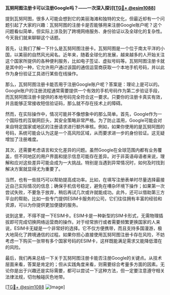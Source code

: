 **瓦努阿图注册卡可以注册Google吗？——一次深入探讨[[TG💪+ @esim1088](https://t.me/s/esim1088)]**

提到瓦努阿图，很多人可能会想到它的美丽海滩和独特的文化，但最近却有一个问题引起了大家的兴趣：瓦努阿图的注册卡是否能够用来注册Google账户呢？这个问题看似简单，但实际上涉及到了跨境网络服务、身份验证以及全球化的复杂性。今天我们就来聊聊这个话题。

首先，让我们了解一下什么是瓦努阿图注册卡。瓦努阿图是一个位于南太平洋的小国，以美丽的自然风光闻名。近年来，随着全球化的发展，越来越多的人开始关注这个国家所提供的各种便利服务，比如电子签证、虚拟号码等。瓦努阿图注册卡就是其中的一种，它允许用户通过该国的通信运营商获取一个本地手机号码，并以此作为身份验证工具进行某些在线操作。

那么，瓦努阿图注册卡能否用于注册Google账户呢？答案是：理论上是可以的。Google账户的注册流程通常需要提供一个有效的手机号码作为第二步验证手段，而瓦努阿图注册卡提供的本地号码完全符合这一要求。只要你的注册卡真实有效，并且能够正常接收短信验证码，那么就不存在技术上的障碍。

然而，在实际操作中，情况可能并不像想象中的那么简单。首先，Google作为一个国际性的互联网巨头，其安全策略非常严格。为了防止滥用，Google可能会对来自特定国家或地区的注册请求进行额外审核。例如，如果你使用的是瓦努阿图的号码，系统可能会认为这是一个高风险区域，从而要求进一步的身份验证。这无疑增加了注册难度。

其次，还需要考虑语言和文化差异的问题。虽然Google在全球范围内都有业务覆盖，但不同地区的用户界面和提示信息可能存在差异。对于非英语母语者来说，理解和应对这些差异可能会成为一大挑战。特别是当遇到异常情况时，如何及时找到解决方案就显得尤为重要了。

当然，也有一些技巧可以帮助提高成功率。比如，在填写注册表单时尽量选择最接近自己实际情况的信息；确保手机信号稳定，避免在嘈杂环境下操作；如果第一次尝试失败，不要急于放弃，稍后再试几次或许就能成功。此外，还可以借助第三方平台的帮助，比如一些专门提供ESIM卡服务的公司，它们往往拥有丰富的经验和资源，可以为你提供更加便捷的服务。

说到这里，不得不提一下ESIM卡。ESIM卡是一种新型的SIM卡形式，无需物理插拔即可完成切换网络运营商的操作。对于经常旅行或者需要频繁更换国家的人来说，ESIM卡无疑是一个非常好的选择。它不仅方便携带，而且支持多国漫游，极大地简化了跨境通信的过程。如果你担心直接使用瓦努阿图注册卡存在风险，不妨考虑一下购买一张带有多个国家号码的ESIM卡，这样既能满足需求又能降低潜在的风险。

最后，我们再来总结一下关于瓦努阿图注册卡能否注册Google的关键点。从技术层面来看，答案是肯定的；但从实践角度来看，则需要综合考量多方面的因素。无论你是出于兴趣还是实际需要，都可以尝试一下这种方法，但一定要注意遵守相关法律法规，切勿触碰灰色地带。

[[TG💪+ @esim1088](https://t.me/s/esim1088) ![Image](https://i.postimg.cc/4NQfJmqS/Snipaste-2025-05-13-00-14-12.png)]